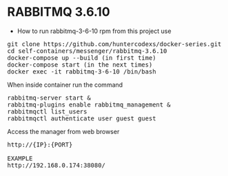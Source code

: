 # RABBITMQ 3.6.10

- How to run rabbitmq-3-6-10 rpm from this project use

<pre>
git clone https://github.com/huntercodexs/docker-series.git .
cd self-containers/messenger/rabbitmq-3.6.10
docker-compose up --build (in first time)
docker-compose start (in the next times)
docker exec -it rabbitmq-3-6-10 /bin/bash
</pre>

When inside container run the command 

<pre>
rabbitmq-server start &
rabbitmq-plugins enable rabbitmq_management &
rabbitmqctl list_users
rabbitmqctl authenticate_user guest guest
</pre>

Access the manager from web browser

<pre>
http://{IP}:{PORT}

EXAMPLE
http://192.168.0.174:38080/
</pre>
